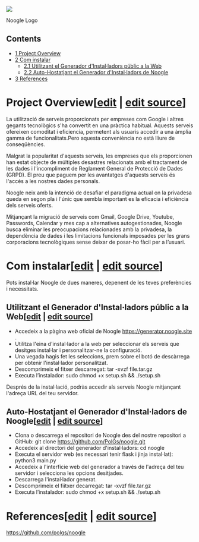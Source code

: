 [![](images/400px-Noogle\_logo.png)](/pti/index.php/File:Noogle_logo.png)

Noogle Logo

## Contents

* [1 Project Overview](#Project_Overview)
* [2 Com instalar](#Com_instalar)
  + [2.1 Utilitzant el Generador d'Instal·ladors públic a la Web](#Utilitzant_el_Generador_d.27Instal.C2.B7ladors_p.C3.BAblic_a_la_Web)
  + [2.2 Auto-Hostatjant el Generador d'Instal·ladors de Noogle](#Auto-Hostatjant_el_Generador_d.27Instal.C2.B7ladors_de_Noogle)
* [3 References](#References)

# Project Overview[[edit](/pti/index.php?title=Categor%C3%ADa:Noogle&veaction=edit&section=1 "Edit section: Project Overview") | [edit source](/pti/index.php?title=Categor%C3%ADa:Noogle&action=edit&section=1 "Edit section: Project Overview")]

La utilització de serveis proporcionats per empreses com Google i altres gegants tecnològics s'ha convertit en una pràctica habitual. Aquests serveis ofereixen comoditat i eficiencia, permetent als usuaris accedir a una àmplia gamma de funcionalitats.Pero aquesta conveniència no està lliure de conseqüències.

Malgrat la popularitat d'aquests serveis, les empreses que els proporcionen han estat objecte de múltiples desastres relacionats amb el tractament de les dades i l'incompliment de Reglament General de Protecció de Dades (GRPD). El preu que paguem per les avantatges d'aquests serveis és l'accés a les nostres dades personals.

Noogle neix amb la intenció de desafiar el paradigma actual on la privadesa queda en segon pla i l'únic que sembla important es la eficacia i eficiència dels serveis oferts.

Mitjançant la migració de serveis com Gmail, Google Drive, Youtube, Passwords, Calendar y mes cap a alternatives autogestionades, Noogle busca eliminar les preocupacions relacionades amb la privadesa, la dependència de dades i les limitacions funcionals imposades per les grans corporacions tecnològiques sense deixar de posar-ho fàcil per a l’usuari.

# Com instalar[[edit](/pti/index.php?title=Categor%C3%ADa:Noogle&veaction=edit&section=2 "Edit section: Com instalar") | [edit source](/pti/index.php?title=Categor%C3%ADa:Noogle&action=edit&section=2 "Edit section: Com instalar")]

Pots instal·lar Noogle de dues maneres, depenent de les teves preferències i necessitats.

## Utilitzant el Generador d'Instal·ladors públic a la Web[[edit](/pti/index.php?title=Categor%C3%ADa:Noogle&veaction=edit&section=3 "Edit section: Utilitzant el Generador d'Instal·ladors públic a la Web") | [edit source](/pti/index.php?title=Categor%C3%ADa:Noogle&action=edit&section=3 "Edit section: Utilitzant el Generador d'Instal·ladors públic a la Web")]

* Accedeix a la pàgina web oficial de Noogle <https://generator.noogle.site> .
* Utilitza l'eina d'instal·lador a la web per seleccionar els serveis que desitges instal·lar i personalitzar-ne la configuració.
* Una vegada hagis fet les seleccions, prem sobre el botó de descàrrega per obtenir l'instal·lador personalitzat.
* Descomprimeix el fitxer descarregat: tar -xvzf file.tar.gz
* Executa l’instalador: sudo chmod +x setup.sh && ./setup.sh

Després de la instal·lació, podràs accedir als serveis Noogle mitjançant l'adreça URL del teu servidor.

## Auto-Hostatjant el Generador d'Instal·ladors de Noogle[[edit](/pti/index.php?title=Categor%C3%ADa:Noogle&veaction=edit&section=4 "Edit section: Auto-Hostatjant el Generador d'Instal·ladors de Noogle") | [edit source](/pti/index.php?title=Categor%C3%ADa:Noogle&action=edit&section=4 "Edit section: Auto-Hostatjant el Generador d'Instal·ladors de Noogle")]

* Clona o descarrega el repositori de Noogle des del nostre repositori a GitHub: git clone <https://github.com/PolGs/noogle.git>
* Accedeix al directori del generador d'instal·ladors: cd noogle
* Executa el servidor web (es necessari tenir flask i jinja instal·lat): python3 main.py
* Accedeix a l'interfície web del generador a través de l'adreça del teu servidor i selecciona les opcions desitjades.
* Descarrega l'instal·lador generat.
* Descomprimeix el fiitxer decarregat: tar -xvzf file.tar.gz
* Executa l’instalador: sudo chmod +x setup.sh && ./setup.sh

# References[[edit](/pti/index.php?title=Categor%C3%ADa:Noogle&veaction=edit&section=5 "Edit section: References") | [edit source](/pti/index.php?title=Categor%C3%ADa:Noogle&action=edit&section=5 "Edit section: References")]

<https://github.com/polgs/noogle>